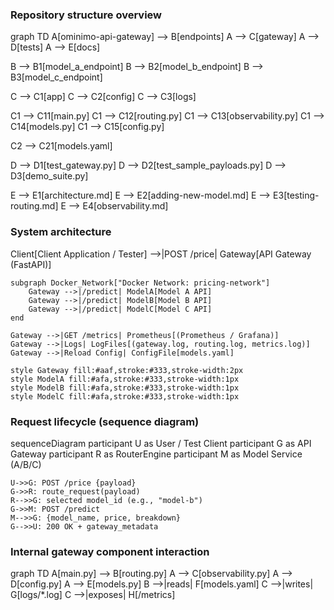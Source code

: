 ### Repository structure overview

graph TD
  A[ominimo-api-gateway] --> B[endpoints]
  A --> C[gateway]
  A --> D[tests]
  A --> E[docs]
  
  B --> B1[model_a_endpoint]
  B --> B2[model_b_endpoint]
  B --> B3[model_c_endpoint]
  
  C --> C1[app]
  C --> C2[config]
  C --> C3[logs]
  
  C1 --> C11[main.py]
  C1 --> C12[routing.py]
  C1 --> C13[observability.py]
  C1 --> C14[models.py]
  C1 --> C15[config.py]
  
  C2 --> C21[models.yaml]
  
  D --> D1[test_gateway.py]
  D --> D2[test_sample_payloads.py]
  D --> D3[demo_suite.py]
  
  E --> E1[architecture.md]
  E --> E2[adding-new-model.md]
  E --> E3[testing-routing.md]
  E --> E4[observability.md]

### System architecture

Client[Client Application / Tester] -->|POST /price| Gateway[API Gateway (FastAPI)]

    subgraph Docker_Network["Docker Network: pricing-network"]
        Gateway -->|/predict| ModelA[Model A API]
        Gateway -->|/predict| ModelB[Model B API]
        Gateway -->|/predict| ModelC[Model C API]
    end
    
    Gateway -->|GET /metrics| Prometheus[(Prometheus / Grafana)]
    Gateway -->|Logs| LogFiles[(gateway.log, routing.log, metrics.log)]
    Gateway -->|Reload Config| ConfigFile[models.yaml]
    
    style Gateway fill:#aaf,stroke:#333,stroke-width:2px
    style ModelA fill:#afa,stroke:#333,stroke-width:1px
    style ModelB fill:#afa,stroke:#333,stroke-width:1px
    style ModelC fill:#afa,stroke:#333,stroke-width:1px


### Request lifecycle (sequence diagram)

sequenceDiagram
    participant U as User / Test Client
    participant G as API Gateway
    participant R as RouterEngine
    participant M as Model Service (A/B/C)

    U->>G: POST /price {payload}
    G->>R: route_request(payload)
    R-->>G: selected model_id (e.g., "model-b")
    G->>M: POST /predict
    M-->>G: {model_name, price, breakdown}
    G-->>U: 200 OK + gateway_metadata

### Internal gateway component interaction

graph TD
    A[main.py] --> B[routing.py]
    A --> C[observability.py]
    A --> D[config.py]
    A --> E[models.py]
    B -->|reads| F[models.yaml]
    C -->|writes| G[logs/*.log]
    C -->|exposes| H[/metrics]